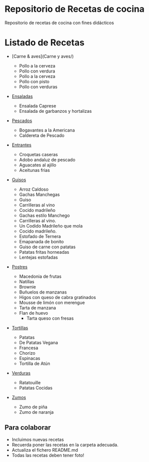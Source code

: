 ﻿# Repositorio de Recetas de cocina
Repositorio de recetas de cocina con fines didácticos

Listado de Recetas
===================

* [Carne & aves](Carne y aves/)
	- Pollo a la cerveza
	- Pollo con verdura
	- Pollo a la cerveza
	- Pollo con pisto
	- Pollo con verduras

* [Ensaladas](Ensaladas/)
	- Ensalada Caprese
	- Ensalada de garbanzos y hortalizas

* [Pescados](Pescados/)
	- Bogavantes a la Americana
	- Caldereta de Pescado

* [Entrantes](Entrantes/)
	- Croquetas caseras
	- Adobo andaluz de pescado
	- Aguacates al ajillo
	- Aceitunas frias

* [Guisos](Guisos/)
	- Arroz Caldoso
	- Gachas Manchegas
	- Guiso
	- Carrilleras al vino
	- Cocido madrileño
	- Gachas estilo Manchego
	- Carrilleras al vino.
	- Un Codido Madrileño que mola
	- Cocido madrileño.
	- Estofado de Ternera
	- Emapanada de bonito
	- Guiso de carne con patatas  
	- Patatas fritas horneadas
	- Lentejas estofadas

* [Postres](Postres/)
	- Macedonia de frutas
	- Natillas
	- Brownie
	- Buñuelos de manzanas
	- Higos con queso de cabra gratinados
	- Mousse de limón con merengue
	- Tarta de manzana
  - Flan de huevo
	- Tarta queso con fresas

* [Tortillas](Tortillas/)
	- Patatas
	- De Patatas Vegana
	- Francesa
	- Chorizo
	- Espinacas
	- Tortilla de Atún

* [Verduras](Verduras/)
	- Ratatouille
	- Patatas Cocidas

* [Zumos](Zumos/)
	- Zumo de piña
	- Zumo de naranja


Para colaborar
--------------
* Incluimos nuevas recetas
* Recuerda poner las recetas en la carpeta adecuada.
* Actualiza el fichero README.md
* Todas las recetas deben tener foto!

